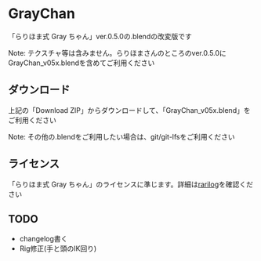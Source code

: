 ﻿# GrayChan

「らりほま式 Gray ちゃん」ver.0.5.0の.blendの改変版です

Note: テクスチャ等は含みません。らりほまさんのところのver.0.5.0にGrayChan_v05x.blendを含めてご利用ください

## ダウンロード

上記の「Download ZIP」からダウンロードして、「GrayChan_v05x.blend」をご利用ください

Note: その他の.blendをご利用したい場合は、git/git-lfsをご利用ください

## ライセンス

「らりほま式 Gray ちゃん」のライセンスに準じます。詳細は[rarilog][page]を確認ください

[page]: http://rarihoma.xvs.jp/products/graychan/

## TODO

* changelog書く
* Rig修正(手と頭のIK回り)